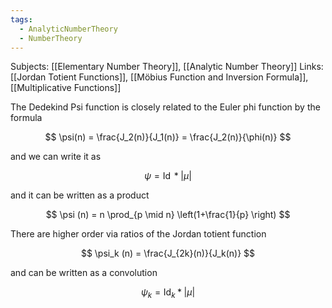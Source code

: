 ```yaml
---
tags:
  - AnalyticNumberTheory
  - NumberTheory
---
```

Subjects: [[Elementary Number Theory]], [[Analytic Number Theory]]
Links: [[Jordan Totient Functions]], [[Möbius Function and Inversion Formula]], [[Multiplicative Functions]]

The Dedekind Psi function is closely related to the Euler phi function by the formula

$$ \psi(n) = \frac{J_2(n)}{J_1(n)} = \frac{J_2(n)}{\phi(n)} $$

and we can write it as

$$ \psi = \operatorname{Id} * |\mu| $$

and it can be written as a product

$$ \psi (n) = n \prod_{p \mid n} \left(1+\frac{1}{p} \right) $$

There are higher order via ratios of the Jordan totient function

$$ \psi_k (n) = \frac{J_{2k}(n)}{J_k(n)} $$

and can be written as a convolution

$$ \psi_k = \operatorname{Id}_k * |\mu| $$